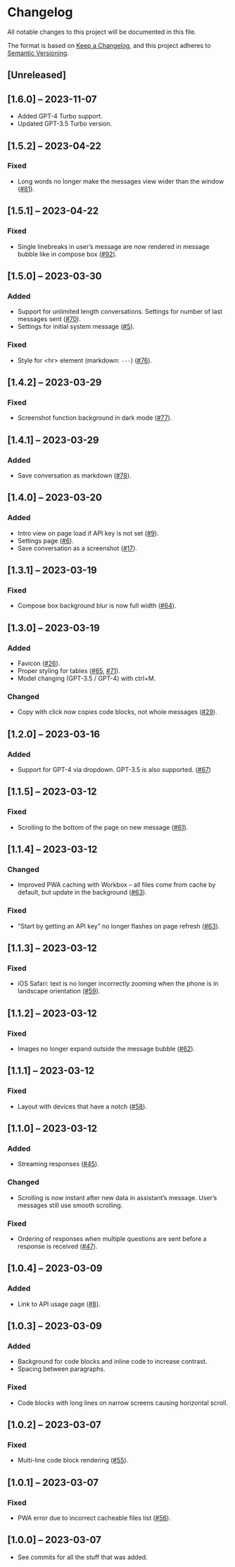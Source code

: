 # Changelog

All notable changes to this project will be documented in this file.

The format is based on [Keep a Changelog](https://keepachangelog.com/en/1.1.0/),
and this project adheres to [Semantic Versioning](https://semver.org/spec/v2.0.0.html).

## [Unreleased]

## [1.6.0] – 2023-11-07

- Added GPT-4 Turbo support.
- Updated GPT-3.5 Turbo version.

## [1.5.2] – 2023-04-22

### Fixed
- Long words no longer make the messages view wider than the window ([#81](https://github.com/felixbade/assistant/issues/81)).

## [1.5.1] – 2023-04-22

### Fixed
- Single linebreaks in user’s message are now rendered in message bubble like in compose box ([#92](https://github.com/felixbade/assistant/issues/92)).

## [1.5.0] – 2023-03-30

### Added

- Support for unlimited length conversations. Settings for number of last messages sent ([#70](https://github.com/felixbade/chatgpt-web-ui/issues/70)).
- Settings for initial system message ([#5](https://github.com/felixbade/chatgpt-web-ui/issues/5)).

### Fixed

- Style for &lt;hr&gt; element (markdown: `---`) ([#76](https://github.com/felixbade/chatgpt-web-ui/issues/76)).

## [1.4.2] – 2023-03-29

### Fixed

- Screenshot function background in dark mode ([#77](https://github.com/felixbade/chatgpt-web-ui/issues/77)).

## [1.4.1] – 2023-03-29

### Added

- Save conversation as markdown ([#78](https://github.com/felixbade/chatgpt-web-ui/issues/78)).

## [1.4.0] – 2023-03-20

### Added

- Intro view on page load if API key is not set ([#9](https://github.com/felixbade/chatgpt-web-ui/issues/9)).
- Settings page ([#6](https://github.com/felixbade/chatgpt-web-ui/issues/6)).
- Save conversation as a screenshot ([#17](https://github.com/felixbade/chatgpt-web-ui/issues/17)).

## [1.3.1] – 2023-03-19

### Fixed

- Compose box background blur is now full width ([#64](https://github.com/felixbade/chatgpt-web-ui/issues/64)).

## [1.3.0] – 2023-03-19

### Added

- Favicon ([#26](https://github.com/felixbade/chatgpt-web-ui/issues/26)).
- Proper styling for tables ([#65](https://github.com/felixbade/chatgpt-web-ui/issues/65), [#71](https://github.com/felixbade/chatgpt-web-ui/issues/71)).
- Model changing (GPT-3.5 / GPT-4) with ctrl+M.

### Changed

- Copy with click now copies code blocks, not whole messages ([#29](https://github.com/felixbade/chatgpt-web-ui/issues/29)).

## [1.2.0] – 2023-03-16

### Added

- Support for GPT-4 via dropdown. GPT-3.5 is also supported. ([#67](https://github.com/felixbade/chatgpt-web-ui/issues/67))


## [1.1.5] – 2023-03-12

### Fixed

- Scrolling to the bottom of the page on new message ([#61](https://github.com/felixbade/chatgpt-web-ui/issues/61)).

## [1.1.4] – 2023-03-12

### Changed

- Improved PWA caching with Workbox – all files come from cache by default, but update in the background ([#63](https://github.com/felixbade/chatgpt-web-ui/issues/63)).

### Fixed

- ”Start by getting an API key” no longer flashes on page refresh ([#63](https://github.com/felixbade/chatgpt-web-ui/issues/63)).

## [1.1.3] – 2023-03-12

### Fixed

- iOS Safari: text is no longer incorrectly zooming when the phone is in landscape orientation ([#59](https://github.com/felixbade/chatgpt-web-ui/issues/59)).

## [1.1.2] – 2023-03-12

### Fixed

- Images no longer expand outside the message bubble ([#62](https://github.com/felixbade/chatgpt-web-ui/issues/62)).

## [1.1.1] – 2023-03-12

### Fixed

- Layout with devices that have a notch ([#58](https://github.com/felixbade/chatgpt-web-ui/issues/58)).

## [1.1.0] – 2023-03-12

### Added

- Streaming responses ([#45](https://github.com/felixbade/chatgpt-web-ui/issues/45)).

### Changed

- Scrolling is now instant after new data in assistant’s message. User’s messages still use smooth scrolling.

### Fixed

- Ordering of responses when multiple questions are sent before a response is received ([#47](https://github.com/felixbade/chatgpt-web-ui/issues/47)).

## [1.0.4] – 2023-03-09

### Added

- Link to API usage page ([#8](https://github.com/felixbade/chatgpt-web-ui/issues/8)).

## [1.0.3] – 2023-03-09

### Added

- Background for code blocks and inline code to increase contrast.
- Spacing between paragraphs.

### Fixed

- Code blocks with long lines on narrow screens causing horizontal scroll.

## [1.0.2] – 2023-03-07

### Fixed

- Multi-line code block rendering ([#55](https://github.com/felixbade/chatgpt-web-ui/issues/55)).

## [1.0.1] – 2023-03-07

### Fixed

- PWA error due to incorrect cacheable files list ([#56](https://github.com/felixbade/chatgpt-web-ui/issues/56)).

## [1.0.0] – 2023-03-07

- See commits for all the stuff that was added.